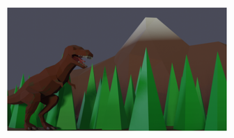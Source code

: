![Low Poly Dino](https://github.com/jsharp9009/Blender/raw/main/Low%20Poly%20Dinosour/LowPolyDino.png)